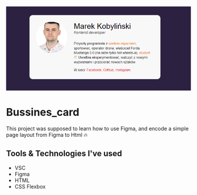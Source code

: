 ![Screenshots](/img/cover.png)
# Bussines_card

This project was supposed to learn how to use Figma, and encode a simple page layout from Figma to Html 🔥

## Tools & Technologies I've used
* VSC
* Figma
* HTML
* CSS Flexbox
